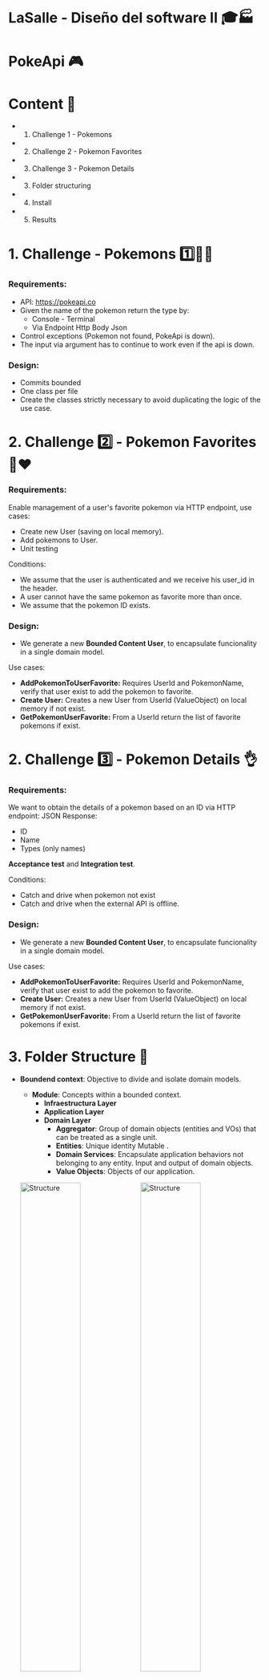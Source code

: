 # LaSalle - Diseño del software II 🎓🏭

# PokeApi 🎮 


# Content 📇

* 1. Challenge 1 - Pokemons 
* 2. Challenge 2 - Pokemon Favorites
* 3. Challenge 3 - Pokemon Details
* 3. Folder structuring
* 4. Install 
* 5. Results


# 1. Challenge - Pokemons 1️⃣🤔💭

### Requirements:

* API: https://pokeapi.co
* Given the name of the pokemon return the type by:
  * Console - Terminal
  * Via Endpoint Http Body Json
* Control exceptions (Pokemon not found, PokeApi is down).
* The input via argument has to continue to work even if the api is down.

### Design:

* Commits bounded
* One class per file
* Create the classes strictly necessary to avoid duplicating the logic of the use case.

# 2. Challenge 2️⃣ - Pokemon Favorites 👤❤️ 

### Requirements:

Enable management of a user's favorite pokemon via HTTP endpoint, use cases:

* Create new User (saving on local memory).
* Add pokemons to User. 
* Unit testing

Conditions:

* We assume that the user is authenticated and we receive his user_id in the header.
* A user cannot have the same pokemon as favorite more than once.
* We assume that the pokemon ID exists.

### Design:

* We generate a new **Bounded Content User**, to encapsulate funcionality in a single domain model.

Use cases:

* **AddPokemonToUserFavorite:** Requires UserId and PokemonName, verify that user exist to add the pokemon to favorite.
* **Create User:** Creates a new User from UserId (ValueObject) on local memory if not exist.
* **GetPokemonUserFavorite:** From a UserId return the list of favorite pokemons if exist.


# 2. Challenge 3️⃣ - Pokemon Details 👌

### Requirements:

We want to obtain the details of a pokemon based on an ID via HTTP endpoint:
JSON Response:
* ID
* Name
* Types (only names)

**Acceptance test** and **Integration test**.

Conditions:

* Catch and drive when pokemon not exist
* Catch and drive when the external API is offline.


### Design:

* We generate a new **Bounded Content User**, to encapsulate funcionality in a single domain model.

Use cases:

* **AddPokemonToUserFavorite:** Requires UserId and PokemonName, verify that user exist to add the pokemon to favorite.
* **Create User:** Creates a new User from UserId (ValueObject) on local memory if not exist.
* **GetPokemonUserFavorite:** From a UserId return the list of favorite pokemons if exist.


# 3. Folder Structure 📂

* **Boundend context**: Objective to divide and isolate domain models.
  * **Module**: Concepts within a bounded context.
    * **Infraestructura Layer**
    * **Application Layer**
    * **Domain Layer**
      *  **Aggregator**: Group of domain objects (entities and VOs) that can be treated as a single unit.
      *  **Entities**: Unique identity Mutable .
      *  **Domain Services**: Encapsulate application behaviors not belonging to any entity. Input and output of domain objects.
      *  **Value Objects**: Objects of our application.

  <img src="images/project-structure.png" width="50%" height="50%" alt="Structure"><img src="images/user-structure.PNG" width="50%" height="50%" alt="Structure">


**DDD Layers:**  

<p align="center">
 <img style="text-align:center" src="images/ddd.PNG" width="25%" height="25%" alt="DDD">
</p>

# 3. Install 🔧 

* Dotnet is required to build and run the app, you can downloand from official page (we recommend 5.0):
https://dotnet.microsoft.com/download/dotnet/5.0

---

## Console - CLI 🖥️
```git clone https://github.com/CarLoOSX/mdas-api-g3```
### Execute the following commands
```
cd mdas-api-g3
cd src/main/Pokedex/Context/Pokemons/Types/Infrastructure/Pokemons.Types.CliConsole/
```
### Compile the app
```dotnet build Pokemons.Types.CliConsole.csproj```
### Run the app and pass the pokemon as argument
```dotnet run charizard```

---

## Api Rest 🌐

## Pokemons API 1️⃣
### Execute the following commands
```
cd mdas-api-g3
cd src/main/Pokedex/Context/Pokemons/Types/Infrastructure/Pokemons.Types.Api
```
### Compile the app
```dotnet build Pokemons.Types.Api.csproj```
### Run the app
```dotnet run Pokemons.Types.Api.csproj```
### Go to
```https://localhost:5001/swagger/index.html```

---

## Users/Pokemon Favoite API 👤2️⃣
### Execute the following commands
```
cd mdas-api-g3
cd src/main/Pokedex/Context/Users/Users/Infrastructure/Users.Users.Api
```
### Compile the app
```dotnet build Users.Users.Api.csproj```
### Run the app
```dotnet run Users.Users.Api.csproj```
### Go to
```https://localhost:5002/swagger/index.html```

---

---

## Unit Test - Users/Pokemon Favorite API ✅
### Execute the following commands
```
cd mdas-api-g3
```
### Execute test the app
```dotnet test  test/main/Pokedex-test```

**Note:**

* Unitary testing: *.Application.Test y *.Domaint.Test


---

---

## Pokemons Details API 3️⃣
### Execute the following commands
```
cd mdas-api-g3
cd src/main/Pokedex/Context/Users/Users/Infrastructure/Users.Users.Api
```
### Compile the app
```dotnet build Pokemons.Pokemons.Api.csproj```
### Run the app
```dotnet run Pokemons.Pokemons.Api.csproj```


### Go to
```https://localhost:5002/swagger/index.html```

---

---

## Integration - Acceptance test ✅
### Execute the following commands
```
cd mdas-api-g3
```
### Execute test the app
```dotnet test  test/main/Pokedex-test```

**Note:**
* Acceptance test: *.Apit.Test
* Integration test: *.Persistence.Test

---


# 4. Results 📷

## Pokemons Results - Challenge 1
## Charizard example 🔥:
## Console 🖥️
![Console CLI](images/console-result.PNG)

## Swagger - Api Rest 🌐
![SwaggerAPI](images/swagger.png)

---

## Pokemon Favorites Results  - Challenge 2

## Unit Test - Users/Pokemon Favorite API ✅

![Swagger Favorite](images/test-result.PNG)

## Swagger User - Api Rest 🌐
![Swagger Favorite](images/swagger-fav.PNG)

## Create User example 👤:

![Create User](images/pruebaUser.PNG)

## Add favorite example ❤️:

![Create User](images/PokemonFavorite.PNG)

## Get all favorites from user 🔍:

![Create User](images/getPokemons.PNG)


## Pokemons Details  - Challenge 3

## Acceptance Test - Integration Test ✅

![Swagger Favorite](images/test-result.PNG)

## Swagger User - Api Rest 🌐
![Swagger Favorite](images/swagger-fav.PNG)
